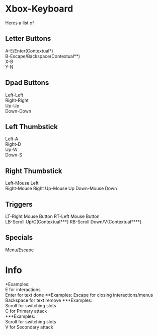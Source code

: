 # Xbox-Keyboard
Heres a list of
## Letter Buttons
A-E/Enter(Contextual*)  
B-Escape/Backspace(Contextual**)  
X-B  
Y-N
## Dpad Buttons
Left-Left  
Right-Right  
Up-Up  
Down-Down
## Left Thumbstick
Left-A  
Right-D  
Up-W  
Down-S
## Right Thumbstick
Left-Mouse Left  
Right-Mouse Right 
Up-Mouse Up 
Down-Mouse Down
## Triggers
LT-Right Mouse Button 
RT-Left Mouse Button  
LB-Scroll Up/C(Contextual***) 
RB-Scroll Down/V(Contextual****)
## Specials
Menu/Escape
# Info
*Examples:  
E for interactions  
Enter for text done 
**Examples: 
Escape for closing interactions/menus 
Backspace for text remove 
***Examples:  
Scroll for switching slots  
C for Primary attack  
***Examples:  
Scroll for switching slots  
V for Secondary attack
